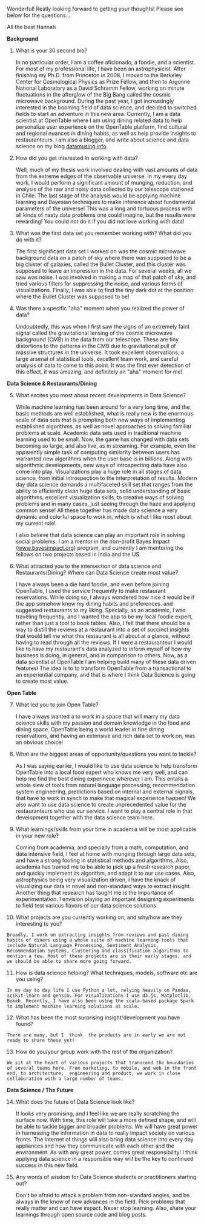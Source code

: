 Wonderful! Really looking forward to getting your thoughts! Please see below for the questions...

All the best
Hannah

**Background**

1.  What is your 30 second bio? 
	 
	In no particular order, I am a coffee aficionado, a foodie, and a scientist. For most of my professional life, I have been an astrophysicist. After finishing my Ph.D. from Princeton in 2008, I moved to  the Berkeley Center for Cosmological Physics as Prize Fellow, and then to Argonne National Laboratory as a David Schramm Fellow, working on minute fluctuations in the afterglow of the Big Bang called the cosmic microwave background.  During the past year, I got increasingly interested in the booming field of data science, and decided to switched fields to start an adventure in this new area. Currently, I am a data scientist at OpenTable where I am using dining related data to help personalize user experience on the OpenTable platform, find cultural and regional nuances in  dining habits,  as well as help provide insights to restauranteurs. I am also a blogger, and write about science and data science on my blog [datamusing.info](datamusing.info).
	
2.  How did you get interested in working with data? 

	Well, much of my thesis work involved dealing with  vast amounts of data  from the extreme edges of the observable universe. In my every day work, I would perform a significant amount of  munging, reduction, and analysis of the raw and noisy data collected by our telescope stationed in Chile. The last stage of the analysis would be applying machine learning and Bayesian techniques  to make inference about  fundamental parameters of the universe! This was a long and tortuous process with all kinds of nasty data problems one could imagine, but the results were rewarding!  You could not do it if you did not love working with data! 
	
3.  What was the first data set you remember working with? What did you do with it?
	
	The first significant data set I worked on was the cosmic microwave background data on a patch of sky where there was supposed to be a big cluster of galaxies, called the Bullet Cluster,  and this cluster was supposed to leave an impression in the data. For several weeks, all we saw was noise. I was involved in making a map of that patch of sky, and tried various filters for suppressing the noise, and  various forms of visualizations. Finally, I was able to find the tiny dark dot at the position where the Bullet Cluster was supposed to be! 

4.  Was there a specific "aha" moment when you realized the power of data?
 
	Undoubtedly, this was when I first saw the signs of an extremely faint signal called the gravitational lensing of the cosmic microwave background (CMB) in the data from our telescope. These are tiny distortions to the patterns in the CMB due to gravitational pull of massive structures in the universe. It took excellent observations, a large arsenal of statistical tools, excellent team work, and careful analysis of data to come to this point. It was the first ever detection of this effect,  it was amazing, and definitely an "aha" moment for me! 
	
**Data Science & Restaurants/Dining**

5. What excites you most about recent developments in Data Science?
	
	While machine learning has been around for a very long time, and the basic methods are well established, what is really new is the enormous scale of data sets that is prompting both new ways of implementing established algorithms, as well as novel approaches to solving familiar problems at scale. Academic data sets used in traditional machine learning used to be small. Now, the game has changed with data sets becoming so large, and also live, as in streaming. For example, even the apparently simple task of computing similarity between users has warranted new algorithms when the user base is in billions. Along with algorithmic developments, new ways of introspecting data have also come into play. Visualizations play a huge role in all stages of data science, from initial introspection to the interpretation of results. Modern day  data science demands a multifaceted skill set that ranges from the ability to efficiently clean huge data sets,  solid understanding of basic algorithms, excellent visualization skills,  to creative ways of solving problems and  in many cases, just seeing through the haze and applying common sense!  All these together has made data science a very dynamic and colorful space to work in, which is what I like most about my current role!  
	
	I also believe that data science can play an important role in solving social problems. I am a mentor in the non-profit Bayes Impact (www.bayesimpact.org) program, and currently I am mentoring the fellows on two projects based in India and the US. 

6.  What attracted you to the intersection of data science and Restaurants/Dining? Where can Data Science create most value?
	
	I have always been a die hard foodie, and even before joining OpenTable, I used the service frequently to make restaurant reservations. While doing so, I always wondered how nice it would be if the app somehow knew my dining habits and preferences. and suggested restaurants to my liking. Specially, as an academic, I was traveling frequently, and I wanted the app to be my local foodie expert, rather than just a tool to book tables.  Also, I felt that there should be a way to distill the reviews at a restaurant into a set of succinct insights that would tell me what this restaurant is all about  at a glance, without having to read through all the reviews.  If I were a restauranteur I would like to have my restaurant's data analyzed to inform myself of how my business is doing, in general, and in comparison to others. Now, as a data scientist at OpenTable I am helping build many of these data driven features! The idea is to to transform OpenTable  from a transactional to an experiential company, and that is where I think Data Science is going to create most value.  
	

**Open Table**

7. What led you to join Open Table?

	I have always wanted a to work in a space that will marry my data science skills with my passion and  domain knowledge in the food and dining space. OpenTable being a world leader in fine dining reservations, and having an extensive and rich data set to work on, was an obvious choice! 
	
8.  What are the biggest areas of opportunity/questions you want to tackle?

	As I was saying earlier, I would like to use data science to help transform OpenTable into a local food expert who knows me very well, and can help me find the best dining experinece wherever I am. This entails a whole slew of tools from natural language processing, recommendation system engineering, predictions based on internal and external  signals, that have to work in synch to make that magical experience happen! We also want to use data science to create unprecedented value for the restauranteurs who use our service. I want to play a central role in that development together with the data science team here. 
		
9.  What learnings/skills from your time in academia will be most applicable in your new role?

	Coming from academia, and specially from a math, computation, and data intensive field,  I feel at home with munging through large data  sets, and have a strong footing in statistical methods and algorithms. Also, academia has trained me to be able to pick up a fresh research paper,  and quickly implement its algorithm, and adapt it to our use cases.  Also, astrophysics being very visualization driven, I have the knack of visualizing our data  in novel and non-standard ways to extract insight. Another thing that research has taught me is the importance of experimentation. I envision playing an important designing experiments  to field test various flavors of our data science solutions.
	

10.  What projects are you currently working on, and why/how are they interesting to you? 

	Broadly, I work on extracting insights from reviews and past dining habits of diners using a whole suite of machine learning tools that include Natural Language Processing, Sentiment Analysis, Recommendation Systems, Clustering and classification algorithms to mention a few. Most of these projects are in their early stages, and we should be able to share more going forward. 
	
11.  How is data science helping? What techniques, models, software etc are you using?

	In my day to day life I use Python a lot, relying heavily on Pandas,  scikit-learn and gensim. For visualizations I use d3.js, Matplotlib, Bokeh. Recently, I have also been using the scala-based package Spark to implement machine learning solutions at scale.   

12.  What has been the most surprising insight/development you have found? 

	There are many, but I  think  the products are in early we are not ready to share these yet! 

13.  How do you/your group work with the rest of the organization?

	We sit at the heart of various projects that transcend the boundaries of several teams here. From marketing, to mobile, and web in the front end, to architecture,  engineering and product, we work in close collaboration with a large number of teams.  

**Data Science / The Future**

14. What does the future of Data Science look like?
	
	It looks very promising, and I feel like we are really scratching the surface now.  With time, this role will take a more defined shape, and will be able to tackle bigger and broader problems.  We will have great power in harnessing the information in data to really impact  society on various fronts. The internet of things will also bring data science into every day appliances and how they communicate with each other and the environment.  As with any great power, comes great responsibility! I think applying data science in a responsible way will be the key to continued success in this new field.  
	
15. Any words of wisdom for Data Science students or practitioners starting out?

	Don't be afraid to attack a problem from non-standard angles, and be always in the know of new advances in the field. Pick problems that really matter and can have impact. Never stop learning. Also, share your learnings through open source code and blog posts. 
	